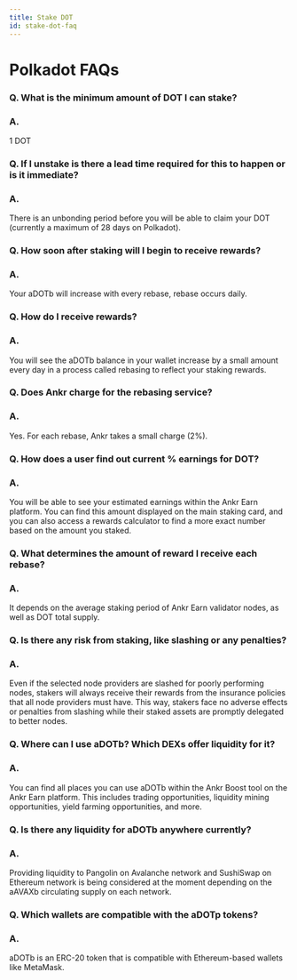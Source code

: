 ```yaml
---
title: Stake DOT
id: stake-dot-faq
---
```


# Polkadot FAQs

### Q. What is the minimum amount of DOT I can stake?

### A.

1 DOT

### Q. If I unstake is there a lead time required for this to happen or is it immediate?

### A.

There is an unbonding period before you will be able to claim your DOT (currently a maximum of 28 days on Polkadot).

### Q. How soon after staking will I begin to receive rewards?

### A.

Your aDOTb will increase with every rebase, rebase occurs daily.

### Q. How do I receive rewards?

### A.

You will see the aDOTb balance in your wallet increase by a small amount every day in a process called rebasing to reflect your staking rewards.

### Q. Does Ankr charge for the rebasing service?

### A.

Yes. For each rebase, Ankr takes a small charge (2%).

### Q. How does a user find out current % earnings for DOT?

### A.

You will be able to see your estimated earnings within the Ankr Earn platform. You can find this amount displayed on the main staking card, and you can also access a rewards calculator to find a more exact number based on the amount you staked.

### Q. What determines the amount of reward I receive each rebase?

### A.

It depends on the average staking period of Ankr Earn validator nodes, as well as DOT total supply.

### Q. Is there any risk from staking, like slashing or any penalties?

### A.

Even if the selected node providers are slashed for poorly performing nodes, stakers will always receive their rewards from the insurance policies that all node providers must have. This way, stakers face no adverse effects or penalties from slashing while their staked assets are promptly delegated to better nodes.

### Q. Where can I use aDOTb? Which DEXs offer liquidity for it?

### A.

You can find all places you can use aDOTb within the Ankr Boost tool on the Ankr Earn platform. This includes trading opportunities, liquidity mining opportunities, yield farming opportunities, and more.

### Q. Is there any liquidity for aDOTb anywhere currently?

### A.

Providing liquidity to Pangolin on Avalanche network and SushiSwap on Ethereum network is being considered at the moment depending on the aAVAXb circulating supply on each network.

### Q. Which wallets are compatible with the aDOTp tokens?

### A.

aDOTb is an ERC-20 token that is compatible with Ethereum-based wallets like MetaMask.
